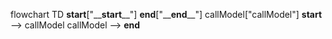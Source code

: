 flowchart TD
    __start__["\_\___start__\_\_"]
    __end__["\_\___end__\_\_"]
    callModel["callModel"]
    __start__ --> callModel
    callModel --> __end__
